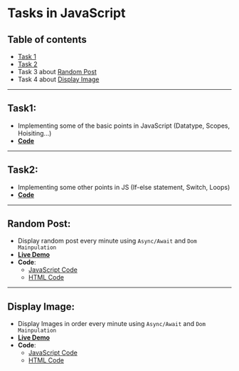 # Tasks in JavaScript

## Table of contents
- [Task 1](#Task1)
- [Task 2](#Task2)
- Task 3 about [Random Post](#random-post)
- Task 4 about [Display Image](#display-image)


---
  ## Task1:
  - Implementing some of the basic points in JavaScript (Datatype, Scopes, Hoisiting...) 
  - **[Code](https://github.com/Ahmedelshinnawi/Back-End-Summer-Training/blob/main/JavaScript/First%20Session.js)**

---

  ## Task2:
   - Implementing some other points in JS (If-else statement, Switch, Loops)
   - **[Code](https://github.com/Ahmedelshinnawi/Back-End-Summer-Training/blob/main/JavaScript/Second%20Session.js)**
---

  ## Random Post:
  - Display random post every minute using `Async/Await` and `Dom Mainpulation`
  - **[Live Demo](https://ahmedelshinnawi.github.io/Back-End-Summer-Training/JavaScript/Random%20Post/Index)**
  - **Code**:
    - [JavaScript Code](https://github.com/Ahmedelshinnawi/Back-End-Summer-Training/blob/main/JavaScript/Random%20Post/Third%20Task.js)
    - [HTML Code](https://github.com/Ahmedelshinnawi/Back-End-Summer-Training/blob/main/JavaScript/Random%20Post/Index.html)
 ---
  ## Display Image:
  - Display Images in order every minute using `Async/Await` and `Dom Mainpulation`
  - **[Live Demo](https://ahmedelshinnawi.github.io/Back-End-Summer-Training/JavaScript/Display%20images/index)**
  - **Code**:
    - [JavaScript Code](https://github.com/Ahmedelshinnawi/Back-End-Summer-Training/blob/main/JavaScript/Display%20images/app.js)
    - [HTML Code](https://github.com/Ahmedelshinnawi/Back-End-Summer-Training/blob/main/JavaScript/Display%20images/index.html)

